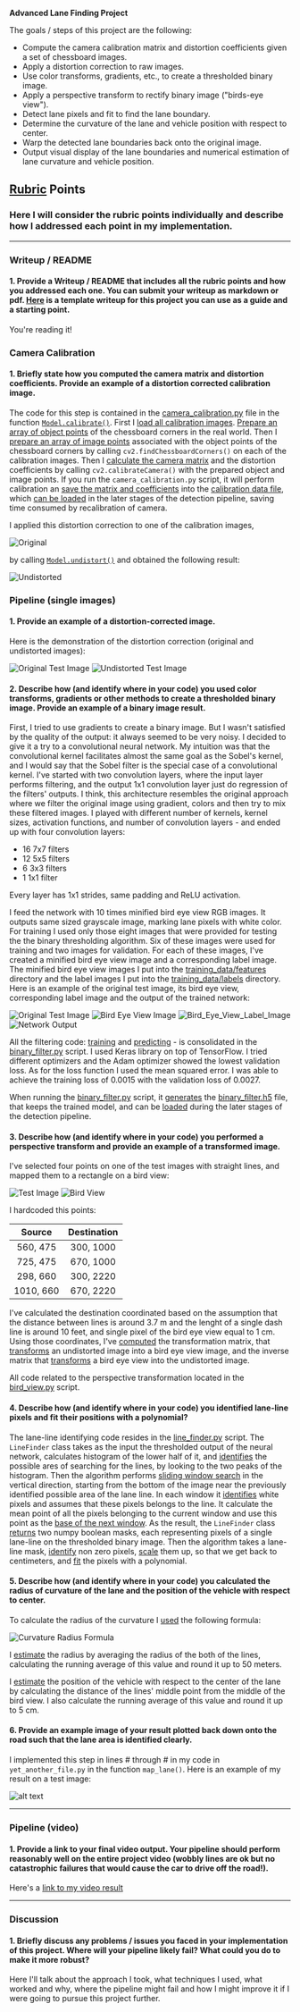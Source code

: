 **Advanced Lane Finding Project**

The goals / steps of this project are the following:

* Compute the camera calibration matrix and distortion coefficients given a set of chessboard images.
* Apply a distortion correction to raw images.
* Use color transforms, gradients, etc., to create a thresholded binary image.
* Apply a perspective transform to rectify binary image ("birds-eye view").
* Detect lane pixels and fit to find the lane boundary.
* Determine the curvature of the lane and vehicle position with respect to center.
* Warp the detected lane boundaries back onto the original image.
* Output visual display of the lane boundaries and numerical estimation of lane curvature and vehicle position.

[//]: # (Image References)

[image3]: ./examples/binary_combo_example.jpg "Binary Example"
[image4]: ./examples/warped_straight_lines.jpg "Warp Example"
[image5]: ./examples/color_fit_lines.jpg "Fit Visual"
[image6]: ./examples/example_output.jpg "Output"
[video1]: ./project_video.mp4 "Video"

## [Rubric](https://review.udacity.com/#!/rubrics/571/view) Points

### Here I will consider the rubric points individually and describe how I addressed each point in my implementation.  

---

### Writeup / README

#### 1. Provide a Writeup / README that includes all the rubric points and how you addressed each one.  You can submit your writeup as markdown or pdf.  [Here](https://github.com/udacity/CarND-Advanced-Lane-Lines/blob/master/writeup_template.md) is a template writeup for this project you can use as a guide and a starting point.  

You're reading it!

### Camera Calibration

#### 1. Briefly state how you computed the camera matrix and distortion coefficients. Provide an example of a distortion corrected calibration image.

The code for this step is contained in the [camera_calibration.py] file in
the function [`Model.calibrate()`]. First I [load all calibration images].
[Prepare an array of object points] of the chessboard corners in the real
world. Then I [prepare an array of image points] associated with the object
points of the chessboard corners by calling `cv2.findChessboardCorners()` on
each of the calibration images. Then I [calculate the camera matrix] and the
distortion coefficients by calling `cv2.calibrateCamera()` with the
prepared object and image points. If you run the `camera_calibration.py`
script, it will perform calibration an [save the matrix and coefficients]
into the [calibration data file], which [can be loaded] in the later stages
of the detection pipeline, saving time consumed by recalibration of camera.

I applied this distortion correction to one of the calibration images,

![Original][original_calibration_image]

by calling [`Model.undistort()`] and obtained the following result:

![Undistorted][undistorted_calibration_image]

[camera_calibration.py]: https://github.com/mode89/CarND-Advanced-Lane-Lines/blob/master/camera_calibration.py
[`Model.calibrate()`]: https://github.com/mode89/CarND-Advanced-Lane-Lines/blob/1c6a48ae76ba7666e9e05fc392e695cc09fb5a1a/camera_calibration.py#L8
[load all calibration images]: https://github.com/mode89/CarND-Advanced-Lane-Lines/blob/1c6a48ae76ba7666e9e05fc392e695cc09fb5a1a/camera_calibration.py#L12
[Prepare an array of object points]: https://github.com/mode89/CarND-Advanced-Lane-Lines/blob/162c65f2af7691da8a5975d05c4ee271e2e3ccf7/camera_calibration.py#L16
[prepare an array of image points]: https://github.com/mode89/CarND-Advanced-Lane-Lines/blob/162c65f2af7691da8a5975d05c4ee271e2e3ccf7/camera_calibration.py#L21
[calculate the camera matrix]: https://github.com/mode89/CarND-Advanced-Lane-Lines/blob/162c65f2af7691da8a5975d05c4ee271e2e3ccf7/camera_calibration.py#L29
[original_calibration_image]: ./examples/original_calibration_image.jpg "Original Calibration Image"
[undistorted_calibration_image]: ./examples/undistorted_calibration_image.jpg "Undistorted Calibration Image"
[`Model.undistort()`]: https://github.com/mode89/CarND-Advanced-Lane-Lines/blob/b46d739a75e7cce0a7e338a3033aa780ccd0c16e/camera_calibration.py#L39
[save the matrix and coefficients]: https://github.com/mode89/CarND-Advanced-Lane-Lines/blob/b46d739a75e7cce0a7e338a3033aa780ccd0c16e/camera_calibration.py#L43
[calibration data file]: https://github.com/mode89/CarND-Advanced-Lane-Lines/blob/master/camera_model.npz
[can be loaded]: https://github.com/mode89/CarND-Advanced-Lane-Lines/blob/b46d739a75e7cce0a7e338a3033aa780ccd0c16e/camera_calibration.py#L49

### Pipeline (single images)

#### 1. Provide an example of a distortion-corrected image.

Here is the demonstration of the distortion correction (original and
undistorted images):

![Original Test Image][original_test_image]
![Undistorted Test Image][undistorted_test_image]

[original_test_image]: ./examples/original_test.jpg
[undistorted_test_image]: ./examples/undistorted_test.jpg

#### 2. Describe how (and identify where in your code) you used color transforms, gradients or other methods to create a thresholded binary image.  Provide an example of a binary image result.

First, I tried to use gradients to create a binary image. But I wasn't
satisfied by the quality of the output: it always seemed to be very noisy.
I decided to give it a try to a convolutional neural network. My intuition
was that the convolutional kernel facilitates almost the same goal as the
Sobel's kernel, and I would say that the Sobel filter is the special case of
a convolutional kernel. I've started with two convolution layers, where the
input layer performs filtering, and the output 1x1 convolution layer just do
regression of the filters' outputs. I think, this architecture resembles the
original approach where we filter the original image using gradient, colors
and then try to mix these filtered images. I played with different number of
kernels, kernel sizes, activation functions, and number of convolution
layers - and ended up with four convolution layers:

* 16 7x7 filters
* 12 5x5 filters
* 6  3x3 filters
* 1  1x1 filter

Every layer has 1x1 strides, same padding and ReLU activation.

I feed the network with 10 times minified bird eye view RGB images. It
outputs same sized grayscale image, marking lane pixels with white color.
For training I used only those eight images that were provided for testing
the the binary thresholding algorithm. Six of these images were used for
training and two images for validation. For each of these images, I've
created a minified bird eye view image and a corresponding label image. The
minified bird eye view images I put into the [training_data/features]
directory and the label images I put into the [training_data/labels]
directory. Here is an example of the original test image, its bird eye view,
corresponding label image and the output of the trained network:

![Original Test Image][test1_395_222]
![Bird Eye View Image][minified_bird_eye_view_image]
![Bird_Eye_View_Label_Image][bird_eye_view_label_image]
![Network Output][network_output]

All the filtering code: [training] and [predicting] - is consolidated in the
[binary_filter.py] script. I used Keras library on top of TensorFlow. I
tried different optimizers and the Adam optimizer showed the lowest
validation loss. As for the loss function I used the mean squared error. I
was able to achieve the training loss of 0.0015 with the validation loss of
0.0027.

When running the [binary_filter.py] script, it
[generates][save_binary_filter] the [binary_filter.h5] file, that keeps the
trained model, and can be [loaded][load_binary_filter] during the later
stages of the detection pipeline.

[training_data/features]: ./training_data/features
[training_data/labels]: ./training_data/labels
[test1_395_222]: ./examples/test1_395_222.jpg
[minified_bird_eye_view_image]: ./training_data/features/test1.jpg
[bird_eye_view_label_image]: ./training_data/labels/test1.jpg
[network_output]: ./examples/network_output.jpg
[training]: https://github.com/mode89/CarND-Advanced-Lane-Lines/blob/3e8c47b46bd736a260eb1793ab1664620b179b96/binary_filter.py#L40
[predicting]: https://github.com/mode89/CarND-Advanced-Lane-Lines/blob/3e8c47b46bd736a260eb1793ab1664620b179b96/binary_filter.py#L94
[binary_filter.py]: ./binary_filter.py
[binary_filter.h5]: ./binary_filter.h5
[save_binary_filter]: https://github.com/mode89/CarND-Advanced-Lane-Lines/blob/3e8c47b46bd736a260eb1793ab1664620b179b96/binary_filter.py#L73
[load_binary_filter]: https://github.com/mode89/CarND-Advanced-Lane-Lines/blob/3e8c47b46bd736a260eb1793ab1664620b179b96/binary_filter.py#L91

#### 3. Describe how (and identify where in your code) you performed a perspective transform and provide an example of a transformed image.

I've selected four points on one of the test images with straight lines, and
mapped them to a rectangle on a bird view:

![Test Image][test_image_red_square]
![Bird View][bird_view_red_square]

I hardcoded this points:

| Source        | Destination   |
|:-------------:|:-------------:|
| 560, 475      | 300, 1000     |
| 725, 475      | 670, 1000     |
| 298, 660      | 300, 2220     |
| 1010, 660     | 670, 2220     |

I've calculated the destination coordinated based on the assumption that the
distance between lines is around 3.7 m and the lenght of a single dash line
is around 10 feet, and single pixel of the bird eye view equal to 1 cm. Using
those coordinates, I've [computed][compute_perspective_matrix] the
transformation matrix, that [transforms][create_bird_view] an undistorted
image into a bird eye view image, and the inverse matrix that
[transforms][inverse_bird_view] a bird eye view into the undistorted image.

All code related to the perspective transformation located in the
[bird_view.py] script.

[test_image_red_square]: ./examples/original_red_square.jpg
[bird_view_red_square]: ./examples/bird_view_red_square.jpg
[bird_view.py]: ./bird_view.py
[compute_perspective_matrix]: https://github.com/mode89/CarND-Advanced-Lane-Lines/blob/45e4e8aa5c15c8b1588b15bdd5c933e3094d80ad/bird_view.py#L26
[create_bird_view]: https://github.com/mode89/CarND-Advanced-Lane-Lines/blob/45e4e8aa5c15c8b1588b15bdd5c933e3094d80ad/bird_view.py#L29
[inverse_bird_view]: https://github.com/mode89/CarND-Advanced-Lane-Lines/blob/45e4e8aa5c15c8b1588b15bdd5c933e3094d80ad/bird_view.py#L34

#### 4. Describe how (and identify where in your code) you identified lane-line pixels and fit their positions with a polynomial?

The lane-line identifying code resides in the [line_finder.py] script. The
`LineFinder` class takes as the input the thresholded output of the neural
network, calculates histogram of the lower half of it, and
[identifies][identify_line_bases] the possible ares of searching for
the lines, by looking to the two peaks of the histogram. Then the algorithm
performs [sliding window search] in the vertical direction, starting from
the bottom of the image near the previously identified possible area of
the lane line. In each window it [identifies][identify_window_pixels] white
pixels and assumes that these pixels belongs to the line. It calculate the
mean point of all the pixels belonging to the current window and use this
point as the [base of the next window][update_window_base]. As the result,
the `LineFinder` class [returns][return_line_masks] two numpy boolean masks,
each representing pixels of a single lane-line on the thresholded binary
image. Then the algorithm takes a lane-line mask, [identify][non_zero_pixels]
non zero pixels, [scale][scale_mask_pixels] them up, so that we get back to
centimeters, and [fit][fit_line_pixels] the pixels with a polynomial.

[line_finder.py]: ./line_finder.py
[identify_line_bases]: https://github.com/mode89/CarND-Advanced-Lane-Lines/blob/f108456a82a426b5539e12abeaa6214d682a877c/line_finder.py#L20
[sliding window search]: https://github.com/mode89/CarND-Advanced-Lane-Lines/blob/f108456a82a426b5539e12abeaa6214d682a877c/line_finder.py#L28
[identify_window_pixels]: https://github.com/mode89/CarND-Advanced-Lane-Lines/blob/f108456a82a426b5539e12abeaa6214d682a877c/line_finder.py#L33
[update_window_base]: https://github.com/mode89/CarND-Advanced-Lane-Lines/blob/f108456a82a426b5539e12abeaa6214d682a877c/line_finder.py#L75
[return_line_masks]: https://github.com/mode89/CarND-Advanced-Lane-Lines/blob/f108456a82a426b5539e12abeaa6214d682a877c/line_finder.py#L18
[non_zero_pixels]: https://github.com/mode89/CarND-Advanced-Lane-Lines/blob/f108456a82a426b5539e12abeaa6214d682a877c/pipeline.py#L65
[scale_mask_pixels]: https://github.com/mode89/CarND-Advanced-Lane-Lines/blob/f108456a82a426b5539e12abeaa6214d682a877c/pipeline.py#L66
[fit_line_pixels]: https://github.com/mode89/CarND-Advanced-Lane-Lines/blob/f108456a82a426b5539e12abeaa6214d682a877c/pipeline.py#L67

#### 5. Describe how (and identify where in your code) you calculated the radius of curvature of the lane and the position of the vehicle with respect to center.

To calculate the radius of the curvature I [used][calculate_radius]
the following formula:

![Curvature Radius Formula][curvature_radius_formula]

I [estimate][estimate_radius] the radius by averaging the radius of
the both of the lines, calculating the running average of this value and
round it up to 50 meters.

I [estimate][estimate_position] the position of the vehicle with respect to
the center of the lane by calculating the distance of the lines' middle
point from the middle of the bird view. I also calculate the running average
of this value and round it up to 5 cm.

[calculate_radius]: https://github.com/mode89/CarND-Advanced-Lane-Lines/blob/ba5fc3a7d1391c84250ae79c5c8d0ca6464c6262/pipeline.py#L128
[curvature_radius_formula]: ./examples/formula.png
[estimate_radius]: https://github.com/mode89/CarND-Advanced-Lane-Lines/blob/ba5fc3a7d1391c84250ae79c5c8d0ca6464c6262/pipeline.py#L111
[estimate_position]: https://github.com/mode89/CarND-Advanced-Lane-Lines/blob/ba5fc3a7d1391c84250ae79c5c8d0ca6464c6262/pipeline.py#L119

#### 6. Provide an example image of your result plotted back down onto the road such that the lane area is identified clearly.

I implemented this step in lines # through # in my code in `yet_another_file.py` in the function `map_lane()`.  Here is an example of my result on a test image:

![alt text][image6]

---

### Pipeline (video)

#### 1. Provide a link to your final video output.  Your pipeline should perform reasonably well on the entire project video (wobbly lines are ok but no catastrophic failures that would cause the car to drive off the road!).

Here's a [link to my video result](./project_video.mp4)

---

### Discussion

#### 1. Briefly discuss any problems / issues you faced in your implementation of this project.  Where will your pipeline likely fail?  What could you do to make it more robust?

Here I'll talk about the approach I took, what techniques I used, what worked and why, where the pipeline might fail and how I might improve it if I were going to pursue this project further.  
